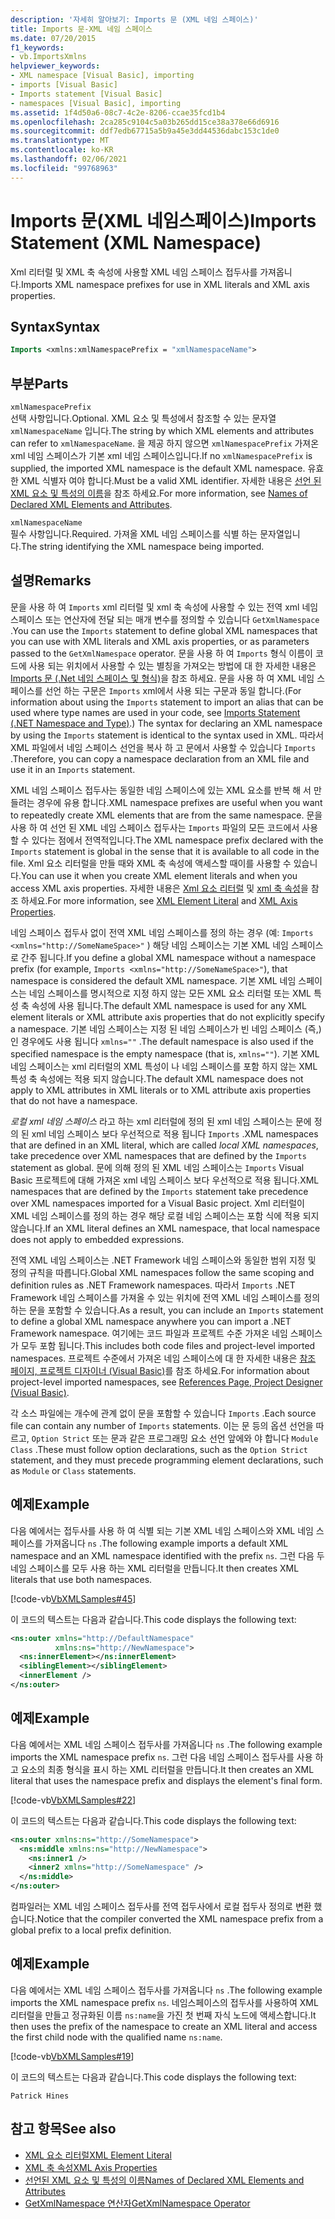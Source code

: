 ```yaml
---
description: '자세히 알아보기: Imports 문 (XML 네임 스페이스)'
title: Imports 문-XML 네임 스페이스
ms.date: 07/20/2015
f1_keywords:
- vb.ImportsXmlns
helpviewer_keywords:
- XML namespace [Visual Basic], importing
- imports [Visual Basic]
- Imports statement [Visual Basic]
- namespaces [Visual Basic], importing
ms.assetid: 1f4d50a6-08c7-4c2e-8206-ccae35fcd1b4
ms.openlocfilehash: 2ca285c9104c5a03b265dd15ce38a378e66d6916
ms.sourcegitcommit: ddf7edb67715a5b9a45e3dd44536dabc153c1de0
ms.translationtype: MT
ms.contentlocale: ko-KR
ms.lasthandoff: 02/06/2021
ms.locfileid: "99768963"
---
```

# <a name="imports-statement-xml-namespace"></a><span data-ttu-id="f9318-103">Imports 문(XML 네임스페이스)</span><span class="sxs-lookup"><span data-stu-id="f9318-103">Imports Statement (XML Namespace)</span></span>

<span data-ttu-id="f9318-104">Xml 리터럴 및 XML 축 속성에 사용할 XML 네임 스페이스 접두사를 가져옵니다.</span><span class="sxs-lookup"><span data-stu-id="f9318-104">Imports XML namespace prefixes for use in XML literals and XML axis properties.</span></span>

## <a name="syntax"></a><span data-ttu-id="f9318-105">Syntax</span><span class="sxs-lookup"><span data-stu-id="f9318-105">Syntax</span></span>

```vb
Imports <xmlns:xmlNamespacePrefix = "xmlNamespaceName">
```

## <a name="parts"></a><span data-ttu-id="f9318-106">부분</span><span class="sxs-lookup"><span data-stu-id="f9318-106">Parts</span></span>

`xmlNamespacePrefix`  
<span data-ttu-id="f9318-107">선택 사항입니다.</span><span class="sxs-lookup"><span data-stu-id="f9318-107">Optional.</span></span> <span data-ttu-id="f9318-108">XML 요소 및 특성에서 참조할 수 있는 문자열 `xmlNamespaceName` 입니다.</span><span class="sxs-lookup"><span data-stu-id="f9318-108">The string by which XML elements and attributes can refer to `xmlNamespaceName`.</span></span> <span data-ttu-id="f9318-109">을 제공 하지 않으면 `xmlNamespacePrefix` 가져온 xml 네임 스페이스가 기본 xml 네임 스페이스입니다.</span><span class="sxs-lookup"><span data-stu-id="f9318-109">If no `xmlNamespacePrefix` is supplied, the imported XML namespace is the default XML namespace.</span></span> <span data-ttu-id="f9318-110">유효한 XML 식별자 여야 합니다.</span><span class="sxs-lookup"><span data-stu-id="f9318-110">Must be a valid XML identifier.</span></span> <span data-ttu-id="f9318-111">자세한 내용은 [선언 된 XML 요소 및 특성의 이름](../../programming-guide/language-features/xml/names-of-declared-xml-elements-and-attributes.md)을 참조 하세요.</span><span class="sxs-lookup"><span data-stu-id="f9318-111">For more information, see [Names of Declared XML Elements and Attributes](../../programming-guide/language-features/xml/names-of-declared-xml-elements-and-attributes.md).</span></span>

`xmlNamespaceName`  
<span data-ttu-id="f9318-112">필수 사항입니다.</span><span class="sxs-lookup"><span data-stu-id="f9318-112">Required.</span></span> <span data-ttu-id="f9318-113">가져올 XML 네임 스페이스를 식별 하는 문자열입니다.</span><span class="sxs-lookup"><span data-stu-id="f9318-113">The string identifying the XML namespace being imported.</span></span>

## <a name="remarks"></a><span data-ttu-id="f9318-114">설명</span><span class="sxs-lookup"><span data-stu-id="f9318-114">Remarks</span></span>

<span data-ttu-id="f9318-115">문을 사용 하 여 `Imports` xml 리터럴 및 xml 축 속성에 사용할 수 있는 전역 xml 네임 스페이스 또는 연산자에 전달 되는 매개 변수를 정의할 수 있습니다 `GetXmlNamespace` .</span><span class="sxs-lookup"><span data-stu-id="f9318-115">You can use the `Imports` statement to define global XML namespaces that you can use with XML literals and XML axis properties, or as parameters passed to the `GetXmlNamespace` operator.</span></span> <span data-ttu-id="f9318-116">문을 사용 하 여 `Imports` 형식 이름이 코드에 사용 되는 위치에서 사용할 수 있는 별칭을 가져오는 방법에 대 한 자세한 내용은 [Imports 문 (.Net 네임 스페이스 및 형식)](imports-statement-net-namespace-and-type.md)을 참조 하세요. 문을 사용 하 여 XML 네임 스페이스를 선언 하는 구문은 `Imports` xml에서 사용 되는 구문과 동일 합니다.</span><span class="sxs-lookup"><span data-stu-id="f9318-116">(For information about using the `Imports` statement to import an alias that can be used where type names are used in your code, see [Imports Statement (.NET Namespace and Type)](imports-statement-net-namespace-and-type.md).) The syntax for declaring an XML namespace by using the `Imports` statement is identical to the syntax used in XML.</span></span> <span data-ttu-id="f9318-117">따라서 XML 파일에서 네임 스페이스 선언을 복사 하 고 문에서 사용할 수 있습니다 `Imports` .</span><span class="sxs-lookup"><span data-stu-id="f9318-117">Therefore, you can copy a namespace declaration from an XML file and use it in an `Imports` statement.</span></span>

<span data-ttu-id="f9318-118">XML 네임 스페이스 접두사는 동일한 네임 스페이스에 있는 XML 요소를 반복 해 서 만들려는 경우에 유용 합니다.</span><span class="sxs-lookup"><span data-stu-id="f9318-118">XML namespace prefixes are useful when you want to repeatedly create XML elements that are from the same namespace.</span></span> <span data-ttu-id="f9318-119">문을 사용 하 여 선언 된 XML 네임 스페이스 접두사는 `Imports` 파일의 모든 코드에서 사용할 수 있다는 점에서 전역적입니다.</span><span class="sxs-lookup"><span data-stu-id="f9318-119">The XML namespace prefix declared with the `Imports` statement is global in the sense that it is available to all code in the file.</span></span> <span data-ttu-id="f9318-120">Xml 요소 리터럴을 만들 때와 XML 축 속성에 액세스할 때이를 사용할 수 있습니다.</span><span class="sxs-lookup"><span data-stu-id="f9318-120">You can use it when you create XML element literals and when you access XML axis properties.</span></span> <span data-ttu-id="f9318-121">자세한 내용은 [Xml 요소 리터럴](../xml-literals/xml-element-literal.md) 및 [xml 축 속성](../xml-axis/index.md)을 참조 하세요.</span><span class="sxs-lookup"><span data-stu-id="f9318-121">For more information, see [XML Element Literal](../xml-literals/xml-element-literal.md) and [XML Axis Properties](../xml-axis/index.md).</span></span>

<span data-ttu-id="f9318-122">네임 스페이스 접두사 없이 전역 XML 네임 스페이스를 정의 하는 경우 (예: `Imports <xmlns="http://SomeNameSpace>"` ) 해당 네임 스페이스는 기본 XML 네임 스페이스로 간주 됩니다.</span><span class="sxs-lookup"><span data-stu-id="f9318-122">If you define a global XML namespace without a namespace prefix (for example, `Imports <xmlns="http://SomeNameSpace>"`), that namespace is considered the default XML namespace.</span></span> <span data-ttu-id="f9318-123">기본 XML 네임 스페이스는 네임 스페이스를 명시적으로 지정 하지 않는 모든 XML 요소 리터럴 또는 XML 특성 축 속성에 사용 됩니다.</span><span class="sxs-lookup"><span data-stu-id="f9318-123">The default XML namespace is used for any XML element literals or XML attribute axis properties that do not explicitly specify a namespace.</span></span> <span data-ttu-id="f9318-124">기본 네임 스페이스는 지정 된 네임 스페이스가 빈 네임 스페이스 (즉,) 인 경우에도 사용 됩니다 `xmlns=""` .</span><span class="sxs-lookup"><span data-stu-id="f9318-124">The default namespace is also used if the specified namespace is the empty namespace (that is, `xmlns=""`).</span></span> <span data-ttu-id="f9318-125">기본 XML 네임 스페이스는 xml 리터럴의 XML 특성이 나 네임 스페이스를 포함 하지 않는 XML 특성 축 속성에는 적용 되지 않습니다.</span><span class="sxs-lookup"><span data-stu-id="f9318-125">The default XML namespace does not apply to XML attributes in XML literals or to XML attribute axis properties that do not have a namespace.</span></span>

<span data-ttu-id="f9318-126">*로컬 xml 네임 스페이스* 라고 하는 xml 리터럴에 정의 된 xml 네임 스페이스는 문에 정의 된 xml 네임 스페이스 보다 우선적으로 적용 됩니다 `Imports` .</span><span class="sxs-lookup"><span data-stu-id="f9318-126">XML namespaces that are defined in an XML literal, which are called *local XML namespaces*, take precedence over XML namespaces that are defined by the `Imports` statement as global.</span></span> <span data-ttu-id="f9318-127">문에 의해 정의 된 XML 네임 스페이스는 `Imports` Visual Basic 프로젝트에 대해 가져온 xml 네임 스페이스 보다 우선적으로 적용 됩니다.</span><span class="sxs-lookup"><span data-stu-id="f9318-127">XML namespaces that are defined by the `Imports` statement take precedence over XML namespaces imported for a Visual Basic project.</span></span> <span data-ttu-id="f9318-128">Xml 리터럴이 XML 네임 스페이스를 정의 하는 경우 해당 로컬 네임 스페이스는 포함 식에 적용 되지 않습니다.</span><span class="sxs-lookup"><span data-stu-id="f9318-128">If an XML literal defines an XML namespace, that local namespace does not apply to embedded expressions.</span></span>

<span data-ttu-id="f9318-129">전역 XML 네임 스페이스는 .NET Framework 네임 스페이스와 동일한 범위 지정 및 정의 규칙을 따릅니다.</span><span class="sxs-lookup"><span data-stu-id="f9318-129">Global XML namespaces follow the same scoping and definition rules as .NET Framework namespaces.</span></span> <span data-ttu-id="f9318-130">따라서 `Imports` .NET Framework 네임 스페이스를 가져올 수 있는 위치에 전역 XML 네임 스페이스를 정의 하는 문을 포함할 수 있습니다.</span><span class="sxs-lookup"><span data-stu-id="f9318-130">As a result, you can include an `Imports` statement to define a global XML namespace anywhere you can import a .NET Framework namespace.</span></span> <span data-ttu-id="f9318-131">여기에는 코드 파일과 프로젝트 수준 가져온 네임 스페이스가 모두 포함 됩니다.</span><span class="sxs-lookup"><span data-stu-id="f9318-131">This includes both code files and project-level imported namespaces.</span></span> <span data-ttu-id="f9318-132">프로젝트 수준에서 가져온 네임 스페이스에 대 한 자세한 내용은 [참조 페이지, 프로젝트 디자이너 (Visual Basic)](/visualstudio/ide/reference/references-page-project-designer-visual-basic)를 참조 하세요.</span><span class="sxs-lookup"><span data-stu-id="f9318-132">For information about project-level imported namespaces, see [References Page, Project Designer (Visual Basic)](/visualstudio/ide/reference/references-page-project-designer-visual-basic).</span></span>

<span data-ttu-id="f9318-133">각 소스 파일에는 개수에 관계 없이 문을 포함할 수 있습니다 `Imports` .</span><span class="sxs-lookup"><span data-stu-id="f9318-133">Each source file can contain any number of `Imports` statements.</span></span> <span data-ttu-id="f9318-134">이는 문 등의 옵션 선언을 따르고, `Option Strict` 또는 문과 같은 프로그래밍 요소 선언 앞에와 야 합니다 `Module` `Class` .</span><span class="sxs-lookup"><span data-stu-id="f9318-134">These must follow option declarations, such as the `Option Strict` statement, and they must precede programming element declarations, such as `Module` or `Class` statements.</span></span>

## <a name="example"></a><span data-ttu-id="f9318-135">예제</span><span class="sxs-lookup"><span data-stu-id="f9318-135">Example</span></span>

<span data-ttu-id="f9318-136">다음 예에서는 접두사를 사용 하 여 식별 되는 기본 XML 네임 스페이스와 XML 네임 스페이스를 가져옵니다 `ns` .</span><span class="sxs-lookup"><span data-stu-id="f9318-136">The following example imports a default XML namespace and an XML namespace identified with the prefix `ns`.</span></span> <span data-ttu-id="f9318-137">그런 다음 두 네임 스페이스를 모두 사용 하는 XML 리터럴을 만듭니다.</span><span class="sxs-lookup"><span data-stu-id="f9318-137">It then creates XML literals that use both namespaces.</span></span>

[!code-vb[VbXMLSamples#45](~/samples/snippets/visualbasic/VS_Snippets_VBCSharp/VbXMLSamples/VB/Module1.vb#45)]

<span data-ttu-id="f9318-138">이 코드의 텍스트는 다음과 같습니다.</span><span class="sxs-lookup"><span data-stu-id="f9318-138">This code displays the following text:</span></span>

```xml
<ns:outer xmlns="http://DefaultNamespace"
          xmlns:ns="http://NewNamespace">
  <ns:innerElement></ns:innerElement>
  <siblingElement></siblingElement>
  <innerElement />
</ns:outer>
```

## <a name="example"></a><span data-ttu-id="f9318-139">예제</span><span class="sxs-lookup"><span data-stu-id="f9318-139">Example</span></span>

<span data-ttu-id="f9318-140">다음 예에서는 XML 네임 스페이스 접두사를 가져옵니다 `ns` .</span><span class="sxs-lookup"><span data-stu-id="f9318-140">The following example imports the XML namespace prefix `ns`.</span></span> <span data-ttu-id="f9318-141">그런 다음 네임 스페이스 접두사를 사용 하 고 요소의 최종 형식을 표시 하는 XML 리터럴을 만듭니다.</span><span class="sxs-lookup"><span data-stu-id="f9318-141">It then creates an XML literal that uses the namespace prefix and displays the element's final form.</span></span>

[!code-vb[VbXMLSamples#22](~/samples/snippets/visualbasic/VS_Snippets_VBCSharp/VbXMLSamples/VB/XMLSamples10.vb#22)]

<span data-ttu-id="f9318-142">이 코드의 텍스트는 다음과 같습니다.</span><span class="sxs-lookup"><span data-stu-id="f9318-142">This code displays the following text:</span></span>

```xml
<ns:outer xmlns:ns="http://SomeNamespace">
  <ns:middle xmlns:ns="http://NewNamespace">
    <ns:inner1 />
    <inner2 xmlns="http://SomeNamespace" />
  </ns:middle>
</ns:outer>
```

<span data-ttu-id="f9318-143">컴파일러는 XML 네임 스페이스 접두사를 전역 접두사에서 로컬 접두사 정의로 변환 했습니다.</span><span class="sxs-lookup"><span data-stu-id="f9318-143">Notice that the compiler converted the XML namespace prefix from a global prefix to a local prefix definition.</span></span>

## <a name="example"></a><span data-ttu-id="f9318-144">예제</span><span class="sxs-lookup"><span data-stu-id="f9318-144">Example</span></span>

<span data-ttu-id="f9318-145">다음 예에서는 XML 네임 스페이스 접두사를 가져옵니다 `ns` .</span><span class="sxs-lookup"><span data-stu-id="f9318-145">The following example imports the XML namespace prefix `ns`.</span></span> <span data-ttu-id="f9318-146">네임스페이스의 접두사를 사용하여 XML 리터럴을 만들고 정규화된 이름 `ns:name`을 가진 첫 번째 자식 노드에 액세스합니다.</span><span class="sxs-lookup"><span data-stu-id="f9318-146">It then uses the prefix of the namespace to create an XML literal and access the first child node with the qualified name `ns:name`.</span></span>

[!code-vb[VbXMLSamples#19](~/samples/snippets/visualbasic/VS_Snippets_VBCSharp/VbXMLSamples/VB/XMLSamples8.vb#19)]

<span data-ttu-id="f9318-147">이 코드의 텍스트는 다음과 같습니다.</span><span class="sxs-lookup"><span data-stu-id="f9318-147">This code displays the following text:</span></span>

`Patrick Hines`

## <a name="see-also"></a><span data-ttu-id="f9318-148">참고 항목</span><span class="sxs-lookup"><span data-stu-id="f9318-148">See also</span></span>

- [<span data-ttu-id="f9318-149">XML 요소 리터럴</span><span class="sxs-lookup"><span data-stu-id="f9318-149">XML Element Literal</span></span>](../xml-literals/xml-element-literal.md)
- [<span data-ttu-id="f9318-150">XML 축 속성</span><span class="sxs-lookup"><span data-stu-id="f9318-150">XML Axis Properties</span></span>](../xml-axis/index.md)
- [<span data-ttu-id="f9318-151">선언된 XML 요소 및 특성의 이름</span><span class="sxs-lookup"><span data-stu-id="f9318-151">Names of Declared XML Elements and Attributes</span></span>](../../programming-guide/language-features/xml/names-of-declared-xml-elements-and-attributes.md)
- [<span data-ttu-id="f9318-152">GetXmlNamespace 연산자</span><span class="sxs-lookup"><span data-stu-id="f9318-152">GetXmlNamespace Operator</span></span>](../operators/getxmlnamespace-operator.md)
